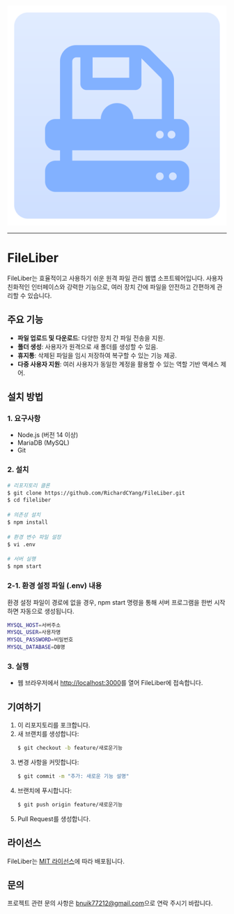 <p align="center">
  <img src="./icon.svg" alt="메인 이미지" />
</p>

---

# FileLiber

FileLiber는 효율적이고 사용하기 쉬운 원격 파일 관리 웹앱 소프트웨어입니다. 사용자 친화적인 인터페이스와 강력한 기능으로, 여러 장치 간에 파일을 안전하고 간편하게 관리할 수 있습니다.

## 주요 기능

- **파일 업로드 및 다운로드**: 다양한 장치 간 파일 전송을 지원.
- **폴더 생성**: 사용자가 원격으로 새 폴더를 생성할 수 있음.
- **휴지통**: 삭제된 파일을 임시 저장하여 복구할 수 있는 기능 제공.
- **다중 사용자 지원**: 여러 사용자가 동일한 계정을 활용할 수 있는 역할 기반 액세스 제어.

## 설치 방법

### 1. 요구사항
- Node.js (버전 14 이상)
- MariaDB (MySQL)
- Git

### 2. 설치
```bash
# 리포지토리 클론
$ git clone https://github.com/RichardCYang/FileLiber.git
$ cd fileliber

# 의존성 설치
$ npm install

# 환경 변수 파일 설정
$ vi .env

# 서버 실행
$ npm start
```

### 2-1. 환경 설정 파일 (.env) 내용

환경 설정 파일이 경로에 없을 경우, npm start 명령을 통해 서버 프로그램을 한번 시작하면 자동으로 생성됩니다.

```bash
MYSQL_HOST=서버주소
MYSQL_USER=사용자명
MYSQL_PASSWORD=비밀번호
MYSQL_DATABASE=DB명
```

### 3. 실행
- 웹 브라우저에서 [http://localhost:3000](http://localhost:3000)를 열어 FileLiber에 접속합니다.

## 기여하기

1. 이 리포지토리를 포크합니다.
2. 새 브랜치를 생성합니다:
   ```bash
   $ git checkout -b feature/새로운기능
   ```
3. 변경 사항을 커밋합니다:
   ```bash
   $ git commit -m "추가: 새로운 기능 설명"
   ```
4. 브랜치에 푸시합니다:
   ```bash
   $ git push origin feature/새로운기능
   ```
5. Pull Request를 생성합니다.

## 라이선스

FileLiber는 [MIT 라이선스](LICENSE)에 따라 배포됩니다.

## 문의

프로젝트 관련 문의 사항은 [bnuik77212@gmail.com](mailto:bnuik77212@gmail.com)으로 연락 주시기 바랍니다.
